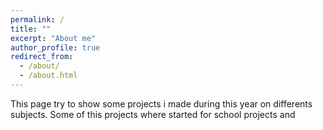 ```yaml
---
permalink: /
title: ""
excerpt: "About me"
author_profile: true
redirect_from: 
  - /about/
  - /about.html
---
```


This page try to show some projects i made during this year on differents subjects. Some of this projects where started for school projects and 
